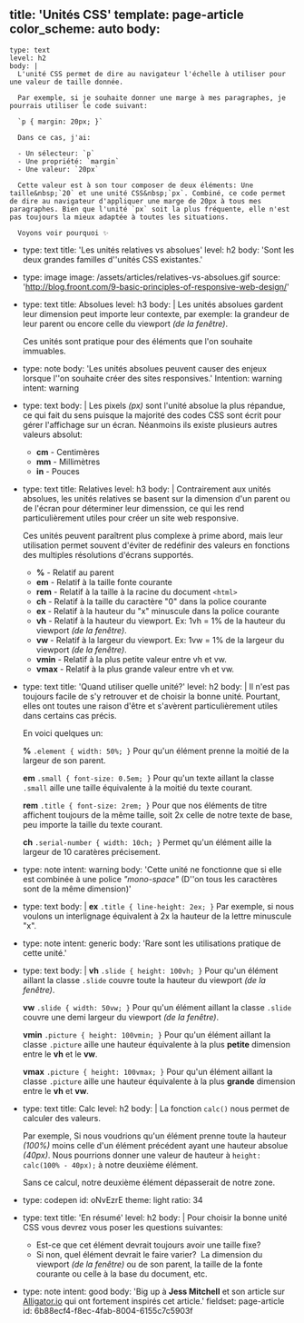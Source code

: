 title: 'Unités CSS'
template: page-article
color_scheme: auto
body:
  -
    type: text
    level: h2
    body: |
      L'unité CSS permet de dire au navigateur l'échelle à utiliser pour une valeur de taille donnée.
            
      Par exemple, si je souhaite donner une marge à mes paragraphes, je pourrais utiliser le code suivant:
            
      `p { margin: 20px; }`
            
      Dans ce cas, j'ai:
      
      - Un sélecteur: `p`
      - Une propriété: `margin`
      - Une valeur: `20px`
            
      Cette valeur est à son tour composer de deux éléments: Une taille&nbsp;`20` et une unité CSS&nbsp;`px`. Combiné, ce code permet de dire au navigateur d'appliquer une marge de 20px à tous mes paragraphes. Bien que l'unité `px` soit la plus fréquente, elle n'est pas toujours la mieux adaptée à toutes les situations.
      
      Voyons voir pourquoi ✨
  -
    type: text
    title: 'Les unités relatives vs absolues'
    level: h2
    body: 'Sont les deux grandes familles d''unités CSS existantes.'
  -
    type: image
    image: /assets/articles/relatives-vs-absolues.gif
    source: 'http://blog.froont.com/9-basic-principles-of-responsive-web-design/'
  -
    type: text
    title: Absolues
    level: h3
    body: |
      Les unités absolues gardent leur dimension peut importe leur contexte, par exemple: la grandeur de leur parent ou encore celle du viewport *(de la fenêtre)*.
      
      Ces unités sont pratique pour des éléments que l'on souhaite immuables.
  -
    type: note
    body: 'Les unités absolues peuvent causer des enjeux lorsque l''on souhaite créer des sites responsives.'
    Intention: warning
    intent: warning
  -
    type: text
    body: |
      Les pixels *(px)* sont l'unité absolue la plus répandue, ce qui fait du sens puisque la majorité des codes CSS sont écrit pour gérer l'affichage sur un écran. Néanmoins ils existe plusieurs autres valeurs absolut:
      
      - **cm** - Centimères
      - **mm** - Millimètres
      - **in** - Pouces
  -
    type: text
    title: Relatives
    level: h3
    body: |
      Contrairement aux unités absolues, les unités relatives se basent sur la dimension d'un parent ou de l'écran pour déterminer leur dimenssion, ce qui les rend particulièrement utiles pour créer un site web responsive.
      
      Ces unités peuvent paraîtrent plus complexe à prime abord, mais leur utilisation permet souvent d'éviter de redéfinir des valeurs en fonctions des multiples résolutions d'écrans supportés.
      
      - **%** -&nbsp;Relatif au parent
      - **em** - Relatif à la taille fonte courante
      - **rem** - Relatif à la taille à la racine du document `<html>`
      - **ch** - Relatif à la taille du caractère "0" dans la police courante
      - **ex** - Relatif à la hauteur du "x" minuscule dans la police courante
      - **vh** - Relatif à la hauteur du viewport. Ex: 1vh = 1% de la hauteur du viewport&nbsp;*(de la fenêtre)*.
      - **vw** - Relatif à la largeur du viewport. Ex: 1vw = 1% de la largeur du viewport&nbsp;*(de la fenêtre)*.
      - **vmin** - Relatif à la plus petite valeur entre vh et vw.
      - **vmax** - Relatif à la plus grande valeur entre vh et vw.
  -
    type: text
    title: 'Quand utiliser quelle unité?'
    level: h2
    body: |
      Il n'est pas toujours facile de s'y retrouver et de choisir la bonne unité. Pourtant, elles ont toutes une raison d'être et s'avèrent particulièrement utiles dans certains cas précis.&nbsp;
      
      En voici quelques un:
      
      **%** `.element { width: 50%; }`
      Pour qu'un élément prenne la moitié de la largeur de son parent.
      
      **em** `.small { font-size: 0.5em; }`
      Pour qu'un texte aillant la classe `.small` aille une taille équivalente à la moitié du texte courant.
      
      **rem** `.title { font-size: 2rem; }`
      Pour que nos éléments de titre affichent toujours de la même taille, soit 2x celle de notre texte de base, peu importe la taille du texte courant.
      
      **ch** `.serial-number { width: 10ch; }`
      Permet qu'un élément aille la largeur de 10 caratères précisement.&nbsp;
  -
    type: note
    intent: warning
    body: 'Cette unité ne fonctionne que si elle est combinée à une police *"mono-space"* (D''on tous les caractères sont de la même dimension)'
  -
    type: text
    body: |
      **ex** `.title { line-height: 2ex; }`
      Par exemple, si nous voulons un interlignage équivalent à 2x la hauteur de la lettre minuscule "x".
  -
    type: note
    intent: generic
    body: 'Rare sont les utilisations pratique de cette unité.'
  -
    type: text
    body: |
      **vh** `.slide { height: 100vh; }`
      Pour qu'un élément aillant la classe `.slide` couvre toute la hauteur du viewport&nbsp;*(de la fenêtre)*.
      
      **vw** `.slide { width: 50vw; }`
      Pour qu'un élément aillant la classe `.slide` couvre une demi largeur du viewport&nbsp;*(de la fenêtre)*.
      
      **vmin** `.picture { height: 100vmin; }`
      Pour qu'un élément aillant la classe `.picture` aille une hauteur équivalente à la plus **petite** dimension entre le **vh** et le **vw**.&nbsp;
      
      **vmax** `.picture { height: 100vmax; }`
      Pour qu'un élément aillant la classe `.picture` aille une hauteur équivalente à la plus **grande** dimension entre le **vh** et **vw**.
  -
    type: text
    title: Calc
    level: h2
    body: |
      La fonction `calc()` nous permet de calculer des valeurs.
      
      Par exemple, Si nous voudrions qu'un élément prenne toute la hauteur _(100%)_ moins celle d'un élément précédent ayant une hauteur absolue _(40px)_. Nous pourrions donner une valeur de hauteur à `height: calc(100% - 40px);` à notre deuxième élément.
      
      Sans ce calcul, notre deuxième élément dépasserait de notre zone.
  -
    type: codepen
    id: oNvEzrE
    theme: light
    ratio: 34
  -
    type: text
    title: 'En résumé'
    level: h2
    body: |
      Pour choisir la bonne unité CSS vous devrez vous poser les questions suivantes:
      
      - Est-ce que cet élément devrait toujours avoir une taille fixe?
      - Si non, quel élément devrait le faire varier?&nbsp; La dimension du viewport *(de la fenêtre)* ou de son parent, la taille de la fonte courante ou celle à la base du document, etc.
  -
    type: note
    intent: good
    body: 'Big up à **Jess Mitchell** et son article sur [Alligator.io](https://alligator.io/css/css-units-explained/) qui ont fortement inspirés cet article.'
fieldset: page-article
id: 6b88ecf4-f8ec-4fab-8004-6155c7c5903f
